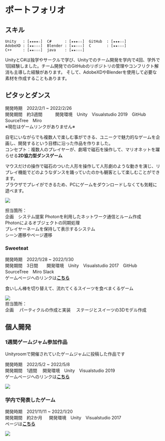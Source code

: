 # ポートフォリオ
## スキル  
```
Unity   : [★★★★☆]  C#      : [★★★☆☆]  GitHub  : [★★★☆☆]
AdobeXD : [★★☆☆☆]  Blender : [★★☆☆☆]  C       : [★★☆☆☆] 
C++     : [★★☆☆☆]  java    : [★★☆☆☆] 
```


UnityとC#は独学やサークルで学び、Unityでのチーム開発を学内で4回、学外で1回経験しました。チーム開発でのGitHubのリポジトリの管理やコンフリクト解消も主導した経験があります。
そして、AdobeXDやBlenderを使用して必要な素材を作成することもあります。

## ピタッとダンス

開発時期　2022/2/1 ~ 2022/2/26  
開発期間　約3週間　　　開発環境　Unity　Visualstudio 2019　GitHub　SourceTree　Miro  
※現在はゲームリンクがありません※  

自宅にいながらでも複数人で楽しむ事ができる、ユニークで魅力的なゲームを企画し、開発するという目標に沿った作品を作りました。  
コンセプト：複数人のプレイヤーが、劇場で磁石を操作して、マリオネットを躍らせる**2D協力型ダンスゲーム**　　

マウスだけの操作で磁石のついた人形を操作して人形劇のような動きを演じ、リプレイ機能でどのようなダンスを踊っていたのかも観客として楽しむことができます。  
ブラウザでプレイができるため、PCにゲームをダウンロードしなくても気軽に遊べます。  


![](https://user-images.githubusercontent.com/74404144/171362268-cecff355-0143-42dd-bbe5-4a09a768a617.gif)  

担当箇所：  
企画　システム提案
Photonを利用したネットワーク通信とルーム作成  
Photonによるオブジェクトの同期処理  
プレイヤーネームを保持して表示するシステム  
シーン遷移やページ遷移  


### Sweeteat

開発時期　2022/1/28 ~ 2022/1/30  
開発期間　3日間　　開発環境　Unity　Visualstudio 2017　GitHub　SourceTree　Miro  Slack  
ゲームページへのリンクは[**こちら**](https://globalgamejam.org/2022/games/sweeteat-5)  

食いしん棒を切り替えて、流れてくるスイーツを食べまくるゲーム

![](https://ggj.s3.amazonaws.com/styles/game_content__wide/games/screenshots/2022/01/446656/amateur_eater_club_2022_01_30_16_50_09.png?itok=9xZeoCjP&timestamp=1643529082)  
担当箇所：  
企画　
パーティクルの作成と実装　
ステージとスイーツの3Dモデル作成

## 個人開発

### 1週間ゲームジャム参加作品
Unityroomで開催されていたゲームジャムに投稿した作品です  

開発時期　2022/5/2 ~ 2022/5/8  
開発期間　1週間   　開発環境　Unity　Visualstudio 2019  
ゲームページへのリンクは[**こちら**](https://unityroom.com/games/c_u_b_e)  

![](https://user-images.githubusercontent.com/74404144/171217871-2133c546-9de9-41eb-b382-59a867f33fe1.gif)


### 学内で発表したゲーム

開発時期　2021/11/11 ~ 2022/1/20  
開発期間　約2か月 　 開発環境　Unity　Visualstudio 2017  
ページは[**こちら**](https://github.com/sukeU/MeiteiTrampoline)  

![](https://user-images.githubusercontent.com/74404144/171369432-a72d01c2-df60-41b4-b6cb-297ce29e4f37.gif)  
